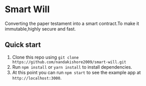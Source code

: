 # Smart Will
Converting the paper testament into a smart contract.To make it immutable,highly secure and fast.

## Quick start

1. Clone this repo using `git clone https://github.com/nandakishore2009/smart-will.git`
1. Run `npm install` or `yarn install` to install dependencies.<br />
1. At this point you can run `npm start` to see the example app at `http://localhost:3000`.